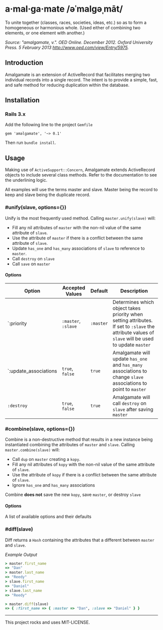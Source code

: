 # a·mal·ga·mate /əˈmalgəˌmāt/

To unite together (classes, races, societies, ideas, etc.) so as to form a homogeneous or harmonious whole. (Used either of combining two elements, or one element with another.)

*Source: "amalgamate, v.". OED Online. December 2012. Oxford University Press. 5 February 2013 <http://www.oed.com/view/Entry/5975>.*

## Introduction

Amalgamate is an extension of ActiveRecord that facilitates merging two individual records into a single record. The intent is to provide a simple, fast, and safe method for reducing duplication within the database.

## Installation

### Rails 3.x

Add the following line to the project `Gemfile`

    gem 'amalgamate', '~> 0.1'

Then run `bundle install`.

## Usage

Making use of `ActiveSupport::Concern`, Amalgamate extends ActiveRecord objects to include several class methods. Refer to the documentation to see the underlining logic.

All examples will use the terms master and slave. Master being the record to keep and slave being the duplicate record.

### #unify(slave, options={})

Unify is the most frequently used method. Calling `master.unify(slave)` will:

- Fill any nil attributes of `master` with the non-nil value of the same attribute of `slave`.
- Use the attribute of `master` if there is a conflict between the same attribute of `slave`.
- Update `has_one` and `has_many` associations of `slave` to reference to `master`.
- Call `destroy` on `slave`
- Call `save` on `master` 

#### Options

| Option       | Accepted Values     | Default | Description       |
|--------------|---------------------|---------|-------------------|
| `:priority   | `:master`, `:slave` | `:master` |Determines which object takes priority when setting attributes. If set to `:slave` the attribute values of `slave` will be used to update `master`|
| `:update_associations | `true`, `false` | `true` | Amalgamate will update `has_one` and `has_many` associations to change `slave` associations to point to `master`|
| `:destroy` |`true`, `false` | `true` | Amalgamate will call `destroy` on `slave` after saving `master`|


### #combine(slave, options={})

Combine is a non-destructive method that results in a new instance being instantiated combining the attributes of `master` and `slave`. Calling `master.combine(slave)` will:

- Call `dup` on `master` creating a `kopy`.
- Fill any nil attributes of `kopy` with the non-nil value of the same attribute of `slave`.
- Use the attribute of `kopy` if there is a conflict between the same attribute of `slave`.
- Ignore `has_one` and `has_many` associations

Combine **does not** save the new `kopy`, save `master`, or destroy `slave`

#### Options

A list of available options and their defaults

### #diff(slave)

Diff returns a `Hash` containing the attributes that a different between `master` and `slave`.

_Example Output_

```ruby
> master.first_name
=> "Dan"
> master.last_name
=> "Reedy"
> slave.first_name
=> "Daniel"
> slave.last_name
=> "Reedy"

> master.diff(slave)
=> { :first_name => { :master => "Dan", :slave => "Daniel" } }
```

---

This project rocks and uses MIT-LICENSE.